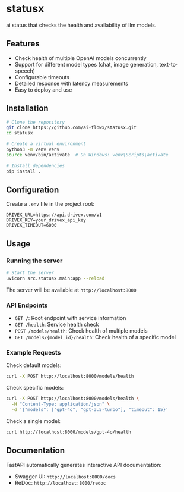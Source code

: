# statusx

ai status that checks the health and availability of llm models.

## Features

- Check health of multiple OpenAI models concurrently
- Support for different model types (chat, image generation, text-to-speech)
- Configurable timeouts
- Detailed response with latency measurements
- Easy to deploy and use

## Installation

```bash
# Clone the repository
git clone https://github.com/ai-flowx/statusx.git
cd statusx

# Create a virtual environment
python3 -m venv venv
source venv/bin/activate  # On Windows: venv\Scripts\activate

# Install dependencies
pip install .
```

## Configuration

Create a `.env` file in the project root:

```
DRIVEX_URL=https://api.drivex.com/v1
DRIVEX_KEY=your_drivex_api_key
DRIVEX_TIMEOUT=6000
```

## Usage

### Running the server

```bash
# Start the server
uvicorn src.statusx.main:app --reload
```

The server will be available at `http://localhost:8000`

### API Endpoints

- `GET /`: Root endpoint with service information
- `GET /health`: Service health check
- `POST /models/health`: Check health of multiple models
- `GET /models/{model_id}/health`: Check health of a specific model

### Example Requests

Check default models:
```bash
curl -X POST http://localhost:8000/models/health
```

Check specific models:
```bash
curl -X POST http://localhost:8000/models/health \
  -H "Content-Type: application/json" \
  -d '{"models": ["gpt-4o", "gpt-3.5-turbo"], "timeout": 15}'
```

Check a single model:
```bash
curl http://localhost:8000/models/gpt-4o/health
```

## Documentation

FastAPI automatically generates interactive API documentation:

- Swagger UI: `http://localhost:8000/docs`
- ReDoc: `http://localhost:8000/redoc`
